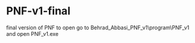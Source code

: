 # PNF-v1-final
final version of PNF
to open go to Behrad_Abbasi_PNF_v1\program\PNF_v1 and open PNF_v1.exe
